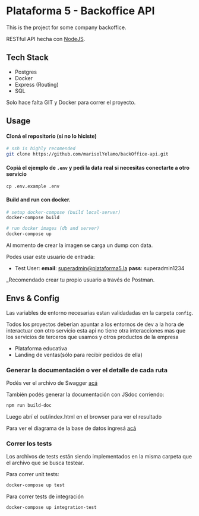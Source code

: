 # Plataforma 5 - Backoffice API

This is the project for some company backoffice.

RESTful API hecha con [NodeJS](https://nodejs.org/es).

## Tech Stack

- Postgres
- Docker
- Express (Routing)
- SQL

Solo hace falta GIT y Docker para correr el proyecto.

## Usage

#### Cloná el repositorio (si no lo hiciste)

```bash
# ssh is highly recomended
git clone https://github.com/marisolYelamo/backOffice-api.git
```

#### Copiá el ejemplo de `.env` y pedi la data real si necesitas conectarte a otro servicio

```
cp .env.example .env
```

#### Build and run con docker.

```bash
# setup docker-compose (build local-server)
docker-compose build

# run docker images (db and server)
docker-compose up
```

Al momento de crear la imagen se carga un dump con data.

Podes usar este usuario de entrada:

- Test User:
  **email**: superadmin@plataforma5.la
  **pass**: superadmin1234

\_Recomendado crear tu propio usuario a través de Postman.

## Envs & Config

Las variables de entorno necesarias estan validadadas en la carpeta `config`.

Todos los proyectos deberían apuntar a los entornos de dev a la hora de interactuar con otro servicio
esta api no tiene otra interacciones mas que los servicios de terceros que usamos y otros productos de la empresa

- Plataforma educativa
- Landing de ventas(sólo para recibir pedidos de ella)

### Generar la documentación o ver el detalle de cada ruta

Podés ver el archivo de Swagger [acá](https://app.swaggerhub.com/apis/nahuelbonader/Backoffice/1.0.0-oas3)

También podés generar la documentación con JSdoc corriendo:

```bash
npm run build-doc
```

Luego abrí el out/index.html en el browser para ver el resultado

Para ver el diagrama de la base de datos ingresá [acá](https://dbdiagram.io/d/6168430c940c4c4eec95d124)

### Correr los tests

Los archivos de tests están siendo implementados en la misma carpeta que el archivo que se busca testear.

Para correr unit tests:

```bash
docker-compose up test
```

Para correr tests de integración

```bash
docker-compose up integration-test
```
